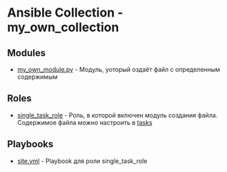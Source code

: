 # Ansible Collection - my_own_collection

## Modules

- [my_own_module.py](https://github.com/Serg2211/my_own_collection/blob/main/yandex_cloud_elk/plugins/modules/my_own_module.py) - Модуль, уоторый оздаёт файл с определенным содержимым

## Roles

- [single_task_role](https://github.com/Serg2211/my_own_collection/blob/main/yandex_cloud_elk/roles/single_task_role/) - Роль, в которой включен модуль создания файла. Содержимое файла можно настроить в [tasks](https://github.com/Serg2211/my_own_collection/blob/main/yandex_cloud_elk/roles/single_task_role/tasks/main.yml)

## Playbooks

- [site.yml](https://github.com/Serg2211/my_own_collection/blob/main/yandex_cloud_elk/site.yml) - Playbook для роли single_task_role
